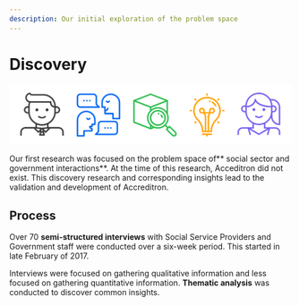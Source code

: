 ```yaml
---
description: Our initial exploration of the problem space
---
```


# Discovery

![](../.gitbook/assets/artboard-21.png)

Our first research was focused on the problem space of** social sector and government interactions**. At the time of this research, Acceditron did not exist. This discovery research and corresponding insights lead to the validation and development of Accreditron.

## Process

Over 70 **semi-structured interviews** with Social Service Providers and Government staff were conducted over a six-week period. This started in late February of 2017.

Interviews were focused on gathering qualitative information and less focused on gathering quantitative information. **Thematic analysis** was conducted to discover common insights. 

